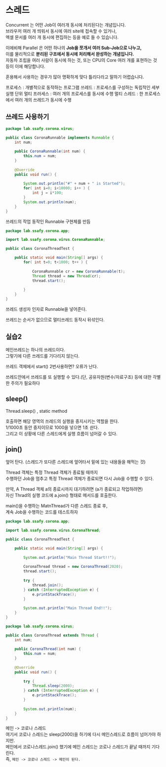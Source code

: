 # 스레드 

Concurrent 는 어떤 Job이 여러개 동시에 처리된다는 개념입니다.    
브라우저 여러 개 띄워서 동시에 여러 site에 접속할 수 있거나,        
엑셀 문서를 여러 개 동시에 편집하는 등을 예로 들 수 있습니다.       
 
이에비해 Parallel 은 어떤 하나의 **Job을 쪼개서 여러 Sub-Job으로 나누고,**         
이를 물리적으로 **분리된 구조에서 동시에 처리해서 완성하는 개념입니다.**              
자동차 조립을 여러 사람이 동시에 하는 것, 또는 CPU의 Core 여러 개를 표현하는 것 등이 이에 해당합니다.   

혼용해서 사용하는 경우가 많아 명확하게 맞다 틀리다라고 말하기 어렵습니다.   

프로세스 : 개별적으로 동작하는 프로그램
쓰레드 : 프로세스를 구성하는 독립적인 세부 실행 단위 
멀티 프러세스 : 여러 개의 프로세스를 동시에 수행
멀티 스레드 : 한 프로세스에서 여러 개의 쓰레드가 동시에 수행 

## 쓰레드 사용하기  
```java
package lab.ssafy.corona.virus;

public class CoronaRunnable implements Runnable {
	int num;
	
	public CoronaRunnable(int num) {
		this.num = num;
	}
	
	@Override
	public void run() {
		
		System.out.println("#" + num + " is Started");
		for( int i=0; i<10000; i++ ) {
			int j = i*100;
		}
		System.out.println(num);
	}
}
```
쓰레드의 작업 동작인 Runnable 구현체를 만듬   
  
```java
package lab.ssafy.corona.app;

import lab.ssafy.corona.virus.CoronaRunnable;

public class CoronaThreadTest {

	public static void main(String[] args) {
		for( int t=0; t<1000; t++ ) {
			
			CoronaRunnable cr = new CoronaRunnable(t);
			Thread thread = new Thread(cr);
			thread.start();
			
		}
	}
}
```
쓰레드 생성자 인자로 Runnable을 넣어준다.   

쓰레드는 순서가 없으므로 멀티쓰레드 동작시 뒤섞인다.   

## 실습2
   
메인쓰레드는 하나의 쓰레드이다.      
그렇기에 다른 쓰레드를 기다리지 않는다.     
   
쓰레드 객체에서 start() 2번사용하면? 오류가 난다.       
      
쓰레드안에서 쓰레드를 또 실행할 수 있다.(단, 공유자원(변수/자료구조) 등에 대한 각별한 주의가 필요하다       


## sleep()  
Thread.sleep() , static method  
  
호출하면 해당 영역의 쓰레드의 실행을 중지시키는 역할을 한다.       
1/1000초 동안 중지이므로 1000을 넣으면 1초 쉰다.     
그리고 이 상황에 다른 스레드에게 실행 흐름이 넘어갈 수 있다.   

## join()   
엎어 탄다. (스레드가 또다른 스레드에 엎어타서 밑에 있는 내용들을 해먹는 것)    
  
Thread 객체는 특정 Thread 객체가 종료될 때까지     
수행하던 Job을 멈추고 특정 Thread 객체가 종료되면 다시 Job을 수행할 수 있다.     
    
만약, A Thread 객체 a의 종료시까지 대기하려면 (a가 종료되고 작업하려면)     
자신 Thrad의 실행 코드에 a.join() 형태로 메서드를 호출한다.   

main()을 수행하는 MatnThread가 다른 스레드 종료 후,  
계속 Job을 수행하는 코드를 테스트하자  

```java
package lab.ssafy.corona.app;

import lab.ssafy.corona.virus.CoronaThread;

public class CoronaThreadTest {

	public static void main(String[] args) {
		
		System.out.println("Main Thread Start!!");
		
		CoronaThread thread = new CoronaThread(2020);
		thread.start();
		
		try {
			thread.join();
		} catch (InterruptedException e) {
			e.printStackTrace();
		}
		
		System.out.println("Main Thread End!!");
	}
}

```

```java
package lab.ssafy.corona.virus;

public class CoronaThread extends Thread {
	int num;
	
	public CoronaThread(int num) {
		this.num = num;
	}
	
	@Override
	public void run() {
		
		try {
			Thread.sleep(2000);
		} catch (InterruptedException e) {
			e.printStackTrace();
		}
		
		System.out.println(num);
	}
}
```
메인 -> 코로나 스레드  
여기서 코로나 스레드는 sleep(2000)을 하기에 다시 메인스레드로 흐름이 넘어가야 하지만.    
메인에서 코로나스레드.join() 했기에 메인 스레드는 코로나 스레드가 끝날 때까지 기다린다.   
즉, `메인 -> 코로나 스레드 -> 메인이 된다.`   






